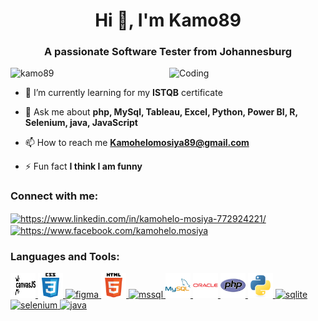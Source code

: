 <h1 align="center">Hi 👋, I'm Kamo89</h1>
<h3 align="center">A passionate Software Tester from Johannesburg</h3>
<img align="right" alt="Coding" width="250" src="https://ameyacloud.in/wp-content/uploads/2022/03/Business-analytics.gif">

<p align="left"> <img src="https://komarev.com/ghpvc/?username=kamo89&label=Profile%20views&color=0e75b6&style=flat" alt="kamo89" /> </p>

- 🌱 I’m currently learning for my **ISTQB** certificate

- 💬 Ask me about **php, MySql, Tableau, Excel, Python, Power BI, R, Selenium, java, JavaScript**

- 📫 How to reach me **Kamohelomosiya89@gmail.com**

- ⚡ Fun fact **I think I am funny**

<h3 align="left">Connect with me:</h3>
<p align="left">
<a href="https://linkedin.com/in/https://www.linkedin.com/in/kamohelo-mosiya-772924221/" target="blank"><img align="center" src="https://raw.githubusercontent.com/rahuldkjain/github-profile-readme-generator/master/src/images/icons/Social/linked-in-alt.svg" alt="https://www.linkedin.com/in/kamohelo-mosiya-772924221/" height="30" width="40" /></a>
<a href="https://fb.com/https://www.facebook.com/kamohelo.mosiya" target="blank"><img align="center" src="https://raw.githubusercontent.com/rahuldkjain/github-profile-readme-generator/master/src/images/icons/Social/facebook.svg" alt="https://www.facebook.com/kamohelo.mosiya" height="30" width="40" /></a>
</p>

<h3 align="left">Languages and Tools:</h3>
<p align="left"> <a href="https://canvasjs.com" target="_blank" rel="noreferrer"> <img src="https://raw.githubusercontent.com/Hardik0307/Hardik0307/master/assets/canvasjs-charts.svg" alt="canvasjs" width="40" height="40"/> </a> <a href="https://www.w3schools.com/css/" target="_blank" rel="noreferrer"> <img src="https://raw.githubusercontent.com/devicons/devicon/master/icons/css3/css3-original-wordmark.svg" alt="css3" width="40" height="40"/> </a> <a href="https://www.figma.com/" target="_blank" rel="noreferrer"> <img src="https://www.vectorlogo.zone/logos/figma/figma-icon.svg" alt="figma" width="40" height="40"/> </a> <a href="https://www.w3.org/html/" target="_blank" rel="noreferrer"> <img src="https://raw.githubusercontent.com/devicons/devicon/master/icons/html5/html5-original-wordmark.svg" alt="html5" width="40" height="40"/> </a> <a href="https://www.microsoft.com/en-us/sql-server" target="_blank" rel="noreferrer"> <img src="https://www.svgrepo.com/show/303229/microsoft-sql-server-logo.svg" alt="mssql" width="40" height="40"/> </a> <a href="https://www.mysql.com/" target="_blank" rel="noreferrer"> <img src="https://raw.githubusercontent.com/devicons/devicon/master/icons/mysql/mysql-original-wordmark.svg" alt="mysql" width="40" height="40"/> </a> <a href="https://www.oracle.com/" target="_blank" rel="noreferrer"> <img src="https://raw.githubusercontent.com/devicons/devicon/master/icons/oracle/oracle-original.svg" alt="oracle" width="40" height="40"/> </a> <a href="https://www.php.net" target="_blank" rel="noreferrer"> <img src="https://raw.githubusercontent.com/devicons/devicon/master/icons/php/php-original.svg" alt="php" width="40" height="40"/> </a> <a href="https://www.python.org" target="_blank" rel="noreferrer"> <img src="https://raw.githubusercontent.com/devicons/devicon/master/icons/python/python-original.svg" alt="python" width="40" height="40"/> </a> <a href="https://www.sqlite.org/" target="_blank" rel="noreferrer"> <img src="https://www.vectorlogo.zone/logos/sqlite/sqlite-icon.svg" alt="sqlite" width="40" height="40"/> </a> <a href="https://www.selenium.dev/" target="_blank" rel="noreferrer"> <img src="https://upload.wikimedia.org/wikipedia/commons/thumb/d/d5/Selenium_Logo.png/1200px-Selenium_Logo.png" alt="selenium" width="40" height="40"/> </a> <a href="https://www.java.com/en/" target="_blank" rel="noreferrer"> <img src="https://www.oracle.com/img/tech/cb88-java-logo-001.jpg" alt="java" width="40" height="40"/> </a></p>
